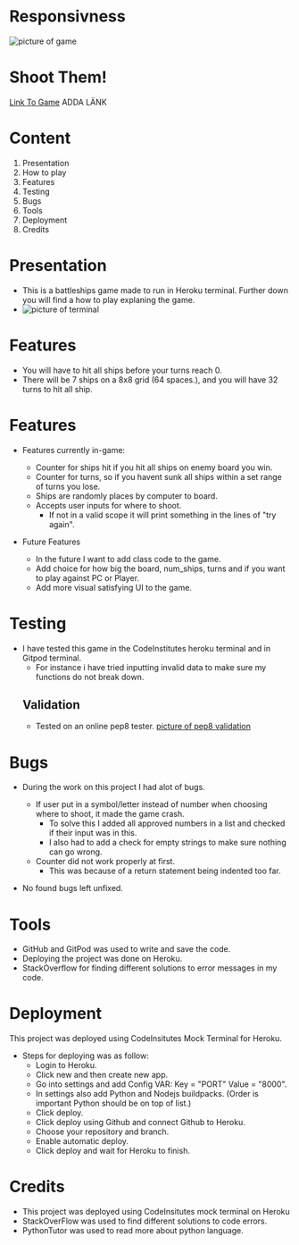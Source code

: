 # Responsivness

![picture of game]()

# Shoot Them!

<a href="" target="_blank" rel="noopener">Link To Game</a>      ADDA LÄNK

# Content

1. Presentation
2. How to play
3. Features
4. Testing
5. Bugs
6. Tools
7. Deployment
8. Credits

# Presentation
* This is a battleships game made to run in Heroku terminal. Further down you will find a how to play explaning the game.
* ![picture of terminal]()

# Features
* You will have to hit all ships before your turns reach 0.
* There will be 7 ships on a 8x8 grid (64 spaces.), and you will have 32 turns to hit all ship.

# Features
* Features currently in-game:
    * Counter for ships hit if you hit all ships on enemy board you win.
    * Counter for turns, so if you havent sunk all ships within a set range of turns you lose.
    * Ships are randomly places by computer to board.
    * Accepts user inputs for where to shoot.
        * If not in a valid scope it will print something in the lines of "try again".

* Future Features
    * In the future I want to add class code to the game.
    * Add choice for how big the board, num_ships, turns and if you want to play against PC or Player.
    * Add more visual satisfying UI to the game.

# Testing
* I have tested this game in the CodeInstitutes heroku terminal and in Gitpod terminal.
    * For instance i have tried inputting invalid data to make sure my functions do not break down.
    ## Validation
    * Tested on an online pep8 tester. [picture of pep8 validation]()

# Bugs
* During the work on this project I had alot of bugs.
    * If user put in a symbol/letter instead of number when choosing where to shoot, it made the game crash.
        * To solve this I added all approved numbers in a list and checked if their input was in this.
        * I also had to add a check for empty strings to make sure nothing can go wrong.
    * Counter did not work properly at first.
        * This was because of a return statement being indented too far.

* No found bugs left unfixed.

# Tools
* GitHub and GitPod was used to write and save the code.
* Deploying the project was done on Heroku.
* StackOverflow for finding different solutions to error messages in my code.

# Deployment
This project was deployed using CodeInsitutes Mock Terminal for Heroku.
* Steps for deploying was as follow:
    * Login to Heroku.
    * Click new and then create new app.
    * Go into settings and add Config VAR: Key = "PORT" Value = "8000".
    * In settings also add Python and Nodejs buildpacks. (Order is important Python should be on top of list.)
    * Click deploy.
    * Click deploy using Github and connect Github to Heroku.
    * Choose your repository and branch.
    * Enable automatic deploy.
    * Click deploy and wait for Heroku to finish.

# Credits
* This project was deployed using CodeInsitutes mock terminal on Heroku
* StackOverFlow was used to find different solutions to code errors.
* PythonTutor was used to read more about python language.